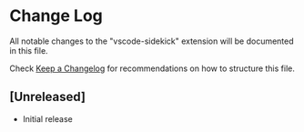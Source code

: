 # Change Log

All notable changes to the "vscode-sidekick" extension will be documented in this file.

Check [Keep a Changelog](http://keepachangelog.com/) for recommendations on how to structure this file.

## [Unreleased]

- Initial release